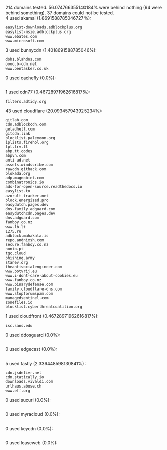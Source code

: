 214 domains tested. 56.074766355140184% were behind nothing (94 were behind something). 37 domains could not be tested.<br>
4 used akamai (1.8691588785046727%):
```
easylist-downloads.adblockplus.org
easylist-msie.adblockplus.org
www.ebates.com
www.microsoft.com
```

3 used bunnycdn (1.4018691588785046%):
```
doh1.blahdns.com
oooo.b-cdn.net
www.bentasker.co.uk
```

0 used cachefly (0.0%):
```

```

1 used cdn77 (0.46728971962616817%):
```
filters.adtidy.org
```

43 used cloudflare (20.093457943925234%):
```
gitlab.com
cdn.adblockcdn.com
getadhell.com
gitcdn.link
blocklist.palemoon.org
iplists.firehol.org
lpt.lrv.lt
abp.tt.codes
abpvn.com
anti-ad.net
assets.windscribe.com
rawcdn.githack.com
blokada.org
adp.magnobiet.com
combinatronics.io
ads-for-open-source.readthedocs.io
easylist.to
azorult-tracker.net
block.energized.pro
easydutch.pages.dev
dns-family.adguard.com
easydutchcdn.pages.dev
dns.adguard.com
fanboy.co.nz
www.lb.lt
1275.ru
adblock.mahakala.is
repo.andnixsh.com
secure.fanboy.co.nz
nonio.pt
tgc.cloud
phishing.army
stanev.org
theantisocialengineer.com
www.botvrij.eu
www.i-dont-care-about-cookies.eu
www.fanboy.co.nz
www.binarydefense.com
family.cloudflare-dns.com
www.stopforumspam.com
managedsentinel.com
zonefiles.io
blocklist.cyberthreatcoalition.org
```

1 used cloudfront (0.46728971962616817%):
```
isc.sans.edu
```

0 used ddosguard (0.0%):
```

```

0 used edgecast (0.0%):
```

```

5 used fastly (2.336448598130841%):
```
cdn.jsdelivr.net
cdn.statically.io
downloads.vivaldi.com
urlhaus.abuse.ch
www.eff.org
```

0 used sucuri (0.0%):
```

```

0 used myracloud (0.0%):
```

```

0 used keycdn (0.0%):
```

```

0 used leaseweb (0.0%):
```

```
